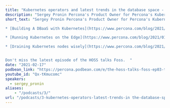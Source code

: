 ```yaml
---
title: "Kubernetes operators and latest trends in the database space - Percona Podcast 03"
description: "Sergey Pronin Percona's Product Owner for Percona's Kubernetes operators sat down to talk to us about using Kubernetes to manage databases, running Kubernetes on the edge, and where he sees the technology space headed."
short_text: "Sergey Pronin Percona's Product Owner for Percona's Kubernetes operators sat down to talk to us about using Kubernetes to manage databases, running Kubernetes on the edge, and where he sees the technology space headed. We talk to Sergey about his latest blogs covering:

* [Building A DBaaS with Kubernetes](https://www.percona.com/blog/2021/02/08/dbaas-on-kubernetes-under-the-hood/)

* [Running Kubernetes on the Edge](https://www.percona.com/blog/2021/01/13/running-kubernetes-on-the-edge/)

* [Draining Kubernetes nodes wisely](https://www.percona.com/blog/2021/01/20/drain-kubernetes-nodes-wisely/)


Don't miss the latest episode of the HOSS talks Foss.  "
date: "2021-02-17"
podbean_link: "https://percona.podbean.com/e/the-hoss-talks-foss-ep03-talking-databases-on-kubernetes-k8-on-the-edge-operators-and-more/"
youtube_id: "Qx-tKmucomc"
speakers:
  - sergey_pronin
aliases:
    - "/podcasts/3/"
url: "/podcasts/3-kubernetes-operators-latest-trends-in the-database-space"
---
```


